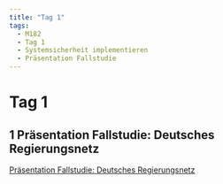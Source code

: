 ```yaml
---
title: "Tag 1"
tags:
  - M182
  - Tag 1
  - Systemsicherheit implementieren
  - Präsentation Fallstudie
---
```


# Tag 1

## 1 Präsentation Fallstudie: Deutsches Regierungsnetz

[Präsentation Fallstudie: Deutsches Regierungsnetz](/data/m182/Deutsches_Regierungsnetz.pdf)
